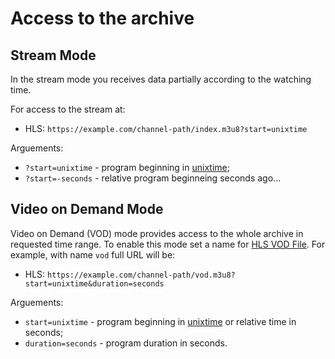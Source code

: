 # Access to the archive

## Stream Mode

In the stream mode you receives data partially according to the watching time.

For access to the stream at:

- HLS: `https://example.com/channel-path/index.m3u8?start=unixtime`

Arguements:

- `?start=unixtime` - program beginning in [unixtime](unixtime.md);
- `?start=-seconds` - relative program beginneing seconds ago...

## Video on Demand Mode

Video on Demand (VOD) mode provides access to the whole archive in requested time range.
To enable this mode set a name for [HLS VOD File](../channel/options.md#hls-vod-file). For example, with name `vod` full URL will be:

- HLS: `https://example.com/channel-path/vod.m3u8?start=unixtime&duration=seconds`

Arguements:

- `start=unixtime` - program beginning in [unixtime](unixtime.md) or relative time in seconds;
- `duration=seconds` - program duration in seconds.
